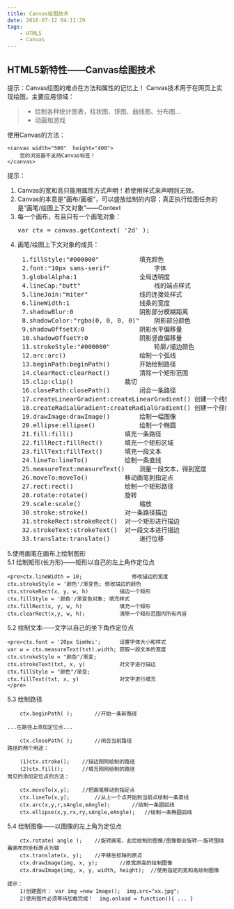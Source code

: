 ```yaml
---
title: Canvas绘图技术
date: 2016-07-12 04:11:29
tags: 
	- HTML5
	- Canvas
---
```

## HTML5新特性——Canvas绘图技术
提示：Canvas绘图的难点在方法和属性的记忆上！
Canvas技术用于在网页上实现绘图，主要应用领域：
> + 绘制各种统计图表，柱状图、饼图、曲线图、分布图...
> + 动画和游戏

  使用Canvas的方法：
	
	<canvas width="500"  height="400">
		您的浏览器不支持Canvas标签！
	</canvas>
<!-- more -->
提示：
1.  Canvas的宽和高只能用属性方式声明！若使用样式来声明则无效。
2.  Canvas的本意是“画布/画板”，可以盛放绘制的内容；真正执行绘图任务的是“画笔/绘图上下文对象”——Context
3.  每一个画布，有且只有一个画笔对象：
	<pre>
	var ctx = canvas.getContext( '2d' );
	</pre>
4.  画笔/绘图上下文对象的成员：
<pre>
	1.fillStyle:"#000000"			填充颜色
	2.font:"10px sans-serif"			字体
	3.globalAlpha:1					全局透明度
	4.lineCap:"butt"					线的端点样式
	5.lineJoin:"miter"				线的连接处样式
	6.lineWidth:1					线条的宽度
	7.shadowBlur:0					阴影部分模糊距离
	8.shadowColor:"rgba(0, 0, 0, 0)"	阴影部分颜色
	9.shadowOffsetX:0				阴影水平偏移量
	10.shadowOffsetY:0				阴影竖直偏移量
	11.strokeStyle:"#000000"			轮廓/描边颜色
	12.arc:arc()					绘制一个弧线
	13.beginPath:beginPath()		开始绘制路径
	14.clearRect:clearRect()		清除一个矩形范围
	15.clip:clip()				裁切
	16.closePath:closePath()		闭合一条路径
	17.createLinearGradient:createLinearGradient() 创建一个线性渐变色
	18.createRadialGradient:createRadialGradient() 创建一个径向渐变色
	19.drawImage:drawImage()		绘制一幅图像
	20.ellipse:ellipse()			绘制一个椭圆
	21.fill:fill()				填充一条路径
	22.fillRect:fillRect()		填充一个矩形区域
	23.fillText:fillText()		填充一段文本
	24.lineTo:lineTo()			绘制一条直线
	25.measureText:measureText()	测量一段文本，得到宽度
	26.moveTo:moveTo()			移动画笔到指定点
	27.rect:rect()				绘制一个矩形路径
	28.rotate:rotate()			旋转
	29.scale:scale()				缩放
	30.stroke:stroke()			对一条路径描边
	31.strokeRect:strokeRect()	对一个矩形进行描边
	32.strokeText:strokeText()	对一段文本进行描边
	33.translate:translate()		进行位移
</pre>
5.使用画笔在画布上绘制图形<br>
5.1  绘制矩形(长方形)——矩形以自己的左上角作定位点

	<pre>ctx.lineWidth = 10;				修改描边的宽度
	ctx.strokeStyle = '颜色'/渐变色;	修改描边的颜色
	ctx.strokeRect(x, y, w, h)			描边一个矩形
	ctx.fillStyle = '颜色'/渐变色对象;	填充样式
	ctx.fillRect(x, y, w, h)			填充一个矩形
	ctx.clearRect(x,y, w, h);			清除一个矩形范围内所有内容
</pre>
5.2  绘制文本——文字以自己的坐下角作定位点

	<pre>ctx.font = '20px SimHei';		设置字体大小和样式
	var w = ctx.measureText(txt).width;	获取一段文本的宽度
	ctx.strokeStyle = "颜色"/渐变;
	ctx.strokeText(txt, x, y)			对文字进行描边
	ctx.fillStyle = "颜色"/渐变;
	ctx.fillText(txt, x, y)				对文字进行填充
	</pre>
5.3  绘制路径

		ctx.beginPath( );		//开始一条新路径
	
	...在路径上添加定位点...

		ctx.closePath( );		//闭合当前路径 
	路径的两个用途：

		(1)ctx.stroke();	//描边刚刚绘制的路径
		(2)ctx.fill();		//填充刚刚绘制的路径
	常见的添加定位点的方法：

		ctx.moveTo(x,y);	//把画笔移动到指定点
		ctx.lineTo(x,y);		//从上一个点开始到当前点绘制一条直线
		ctx.arc(x,y,r,sAngle,eAngle);		//绘制一条圆弧线
		ctx.ellipse(x,y,rx,ry,sAngle,eAngle);	//绘制一条椭圆弧线
5.4  绘制图像——以图像的左上角为定位点

		ctx.rotate( angle );	//旋转画笔，此后绘制的图像/图像都会旋转——旋转围绕着画布的坐标原点为轴
		ctx.translate(x, y);	//平移坐标轴的原点
		ctx.drawImage(img, x, y);		//原宽原高的绘制图像
		ctx.drawImage(img, x, y, width, height);  //使用指定的宽和高绘制图像
		
	提示：
		1)创建图片： var img =new Image();  img.src="xx.jpg";
		2)使用图片必须等待加载完成！  img.onload = function(){ ... }		
		
		
		
		
		
		
		
		
		
		